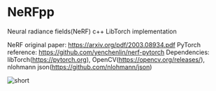 # NeRFpp
Neural radiance fields(NeRF) c++ LibTorch implementation

NeRF original paper: https://arxiv.org/pdf/2003.08934.pdf
PyTorch reference: https://github.com/yenchenlin/nerf-pytorch
Dependencies: libTorch(https://pytorch.org), OpenCV(https://opencv.org/releases/), nlohmann json(https://github.com/nlohmann/json)

![short](https://github.com/DeliriumV01D/NeRFpp/assets/46240032/b04924ed-c198-4da3-b699-756d4675018c)



